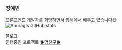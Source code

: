 ### 정예빈

<!--
**yebin76/yebin76** is a ✨ _special_ ✨ repository because its `README.md` (this file) appears on your GitHub profile.

Here are some ideas to get you started:

- 🔭 I’m currently working on ...
- 🌱 I’m currently learning ...
- 👯 I’m looking to collaborate on ...
- 🤔 I’m looking for help with ...
- 💬 Ask me about ...
- 📫 How to reach me: ...
- 😄 Pronouns: ...
- ⚡ Fun fact: ...
-->

프론프엔드 개발자를 희망하면서 항해에서 배우고 있습니다😊
![Anurag's GitHub stats](https://github-readme-stats.vercel.app/api?username=yebin76&show_icons=true&theme=gruvbox)

[블로그](https://yebin76.github.io/)  
진행중인 프로젝트 [🐕‍멍친구🐕‍](https://mungfriend.com/)
